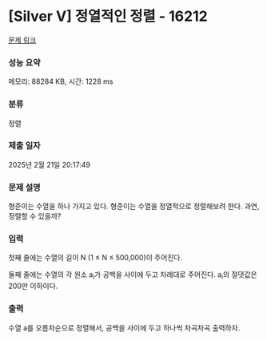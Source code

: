 # [Silver V] 정열적인 정렬 - 16212 

[문제 링크](https://www.acmicpc.net/problem/16212) 

### 성능 요약

메모리: 88284 KB, 시간: 1228 ms

### 분류

정렬

### 제출 일자

2025년 2월 21일 20:17:49

### 문제 설명

<p>형준이는 수열을 하나 가지고 있다. 형준이는 수열을 정열적으로 정렬해보려 한다. 과연, 정렬할 수 있을까?</p>

### 입력 

 <p>첫째 줄에는 수열의 길이 N (1 ≤ N ≤ 500,000)이 주어진다.</p>

<p>둘째 줄에는 수열의 각 원소 a<sub>i</sub>가 공백을 사이에 두고 차례대로 주어진다. a<sub>i</sub>의 절댓값은 200만 이하이다.</p>

### 출력 

 <p>수열 a를 오름차순으로 정렬해서, 공백을 사이에 두고 하나씩 차곡차곡 출력하자.</p>

